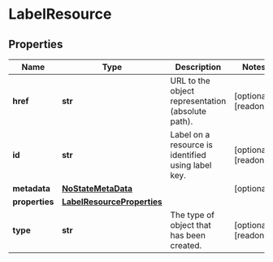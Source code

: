 # LabelResource

## Properties
| Name | Type | Description | Notes |
| ------------ | ------------- | ------------- | ------------- |
| **href** | **str** | URL to the object representation (absolute path). | [optional] [readonly]  |
| **id** | **str** | Label on a resource is identified using label key. | [optional] [readonly]  |
| **metadata** | [**NoStateMetaData**](NoStateMetaData.md) |  | [optional]  |
| **properties** | [**LabelResourceProperties**](LabelResourceProperties.md) |  |  |
| **type** | **str** | The type of object that has been created. | [optional] [readonly]  |


